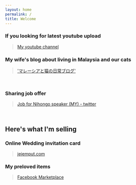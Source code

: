 ```yaml
---
layout: home
permalink: /
title: Welcome
---
```


### If you looking for latest youtube upload
>[My youtube channel](http://bit.ly/rn-YT-sub)

### My wife's blog about living in Malaysia and our cats
>['マレーシアと猫の日常ブログ'](https://bit.ly/37IRgHR)

&nbsp;

### Sharing job offer
>[Job for Nihongo speaker (MY) - twitter](http://bit.ly/kerjaNihongo)

&nbsp;

## Here's what I'm selling

### Online Wedding invitation card
>[jejemput.com](http://bit.ly/jejemput)

### My preloved items
>[Facebook Marketplace](http://bit.ly/rnMarket)
